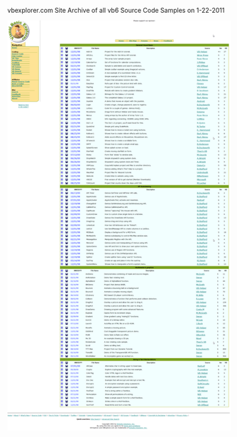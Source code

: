 vbexplorer.com Site Archive of all vb6 Source Code Samples on 1-22-2011

![alt text](https://raw.githubusercontent.com/vb6coder/vb6-site-archives/main/vbexplorer/ss.png?raw=true)
